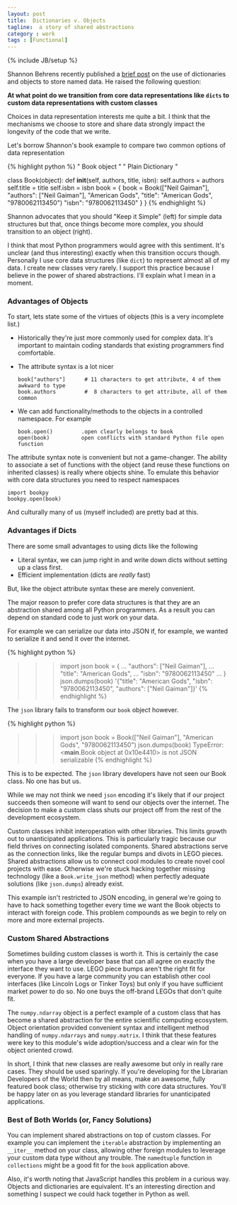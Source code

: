 ```yaml
---
layout: post
title:  Dictionaries v. Objects
tagline:  a story of shared abstractions
category : work 
tags : [Functional]
---
```

{% include JB/setup %}

Shannon Behrens recently published a [brief post](http://jjinux.blogspot.com/2013/08/python-dicts-vs-classes.html) on the use of dictionaries and objects to store named data.  He raised the following question:

**At what point do we transition from core data representations like `dicts` to custom data representations with custom classes**

Choices in data representation interests me quite a bit.  I think that the mechanisms we choose to store and share data strongly impact the longevity of the code that we write.

Let's borrow Shannon's book example to compare two common options of data representation

{% highlight python %}
" Book object "                                 " Plain Dictionary "

class Book(object):
    def __init__(self, authors, title, isbn):
        self.authors = authors
        self.title = title
        self.isbn = isbn
                                                book = {
book = Book(["Neil Gaiman"],                        "authors": ["Neil Gaiman"], 
            "American Gods",                        "title": "American Gods",
            "9780062113450")                        "isbn": "9780062113450"
                                                }
}
{% endhighlight %} 

Shannon advocates that you should "Keep it Simple" (left) for simple data structures but that, once things become more complex, you should transition to an object (right).

I think that most Python programmers would agree with this sentiment.  It's unclear (and thus interesting) exactly when this transition occurs though.  Personally I use core data structures (like `dict`) to represent almost all of my data.  I create new classes very rarely.  I support this practice because I believe in the power of shared abstractions.  I'll explain what I mean in a moment.


### Advantages of Objects

To start, lets state some of the virtues of objects (this is a very incomplete list.)

*   Historically they're just more commonly used for complex data.  It's important to maintain coding standards that existing programmers find comfortable.

*   The attribute syntax is a lot nicer

        book["authors"]      # 11 characters to get attribute, 4 of them awkward to type
        book.authors         #  8 characters to get attribute, all of them common 

*   We can add functionality/methods to the objects in a controlled namespace.  For example

        book.open()         .open clearly belongs to book
        open(book)          open conflicts with standard Python file open function

The attribute syntax note is convenient but not a game-changer.  The ability to associate a set of functions with the object (and reuse these functions on inherited classes) is really where objects shine.  To emulate this behavior with core data structures you need to respect namespaces

    import bookpy
    bookpy.open(book)

And culturally many of us (myself included) are pretty bad at this.


### Advantages if Dicts

There are some small advantages to using dicts like the following

*   Literal syntax, we can jump right in and write down dicts without setting up a class first.
*   Efficient implementation (dicts are *really* fast)

But, like the object attribute syntax these are merely convenient.  

The major reason to prefer core data structures is that they are an abstraction shared among all Python programmers.  As a result you can depend on standard code to just work on your data.

For example we can serialize our data into JSON if, for example, we wanted to serialize it and send it over the internet.

{% highlight python %}
>>> import json
>>> book = {
...     "authors": ["Neil Gaiman"],
...     "title": "American Gods",
...     "isbn": "9780062113450"
... }
>>> json.dumps(book)
'{"title": "American Gods", "isbn": "9780062113450", "authors": ["Neil Gaiman"]}'
{% endhighlight %} 

The `json` library fails to transform our `book` object however.

{% highlight python %}
>>> import json
>>> book = Book(["Neil Gaiman"], "American Gods", "9780062113450")
>>> json.dumps(book)
TypeError: <__main__.Book object at 0x10e4410> is not JSON serializable
{% endhighlight %} 

This is to be expected.  The `json` library developers have not seen our Book class.  No one has but us.

While we may not think we need `json` encoding it's likely that if our project succeeds then someone will want to send our objects over the internet.  The decision to make a custom class shuts our project off from the rest of the development ecosystem.

Custom classes inhibit interoperation with other libraries.  This limits growth out to unanticipated applications.  This is particularly tragic because our field thrives on connecting isolated components.  Shared abstractions serve as the connection links, like the regular bumps and divots in LEGO pieces.  Shared abstractions allow us to connect cool modules to create novel cool projects with ease.  Otherwise we're stuck hacking together missing technology (like a `Book.write_json` method) when perfectly adequate solutions (like `json.dumps`) already exist.

This example isn't restricted to JSON encoding, in general we're going to have to hack something together every time we want the Book objects to interact with foreign code.  This problem compounds as we begin to rely on more and more external projects.


### Custom Shared Abstractions

Sometimes building custom classes is worth it.  This is certainly the case when you have a large developer base that can all agree on exactly the interface they want to use.  LEGO piece bumps aren't the right fit for everyone.  If you have a large community you can establish other cool interfaces (like Lincoln Logs or Tinker Toys) but only if you have sufficient market power to do so.  No one buys the off-brand LEGOs that don't quite fit.

The `numpy.ndarray` object is a perfect example of a custom class that has become a shared abstraction for the entire scientific computing ecosystem.  Object orientation provided convenient syntax and intelligent method handling of `numpy.ndarrays` and `numpy.matrix`.  I think that these features were key to this module's wide adoption/success and a clear win for the object oriented crowd.  

In short, I think that new classes are really awesome but only in really rare cases.  They should be used sparingly.  If you're developing for the Librarian Developers of the World then by all means, make an awesome, fully featured book class; otherwise try sticking with core data structures.  You'll be happy later on as you leverage standard libraries for unanticipated applications.


### Best of Both Worlds (or, Fancy Solutions)

You can implement shared abstractions on top of custom classes.  For example you can implement the `iterable` abstraction by implementing an `__iter__` method on your class, allowing other foreign modules to leverage your custom data type without any trouble.  The `namedtuple` function in `collections` might be a good fit for the `book` application above.  

Also, it's worth noting that JavaScript handles this problem in a curious way.  Objects and dictionaries are equivalent.  It's an interesting direction and something I suspect we could hack together in Python as well.
